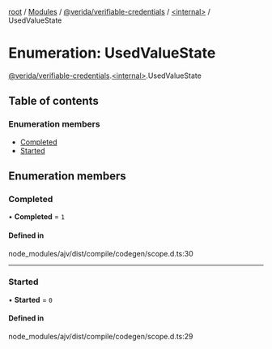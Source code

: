 [root](../README.md) / [Modules](../modules.md) / [@verida/verifiable-credentials](../modules/verida_verifiable_credentials.md) / [<internal\>](../modules/verida_verifiable_credentials._internal_.md) / UsedValueState

# Enumeration: UsedValueState

[@verida/verifiable-credentials](../modules/verida_verifiable_credentials.md).[<internal\>](../modules/verida_verifiable_credentials._internal_.md).UsedValueState

## Table of contents

### Enumeration members

- [Completed](verida_verifiable_credentials._internal_.UsedValueState.md#completed)
- [Started](verida_verifiable_credentials._internal_.UsedValueState.md#started)

## Enumeration members

### Completed

• **Completed** = `1`

#### Defined in

node_modules/ajv/dist/compile/codegen/scope.d.ts:30

___

### Started

• **Started** = `0`

#### Defined in

node_modules/ajv/dist/compile/codegen/scope.d.ts:29

